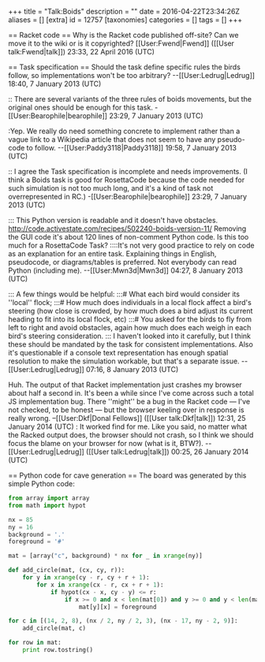 +++
title = "Talk:Boids"
description = ""
date = 2016-04-22T23:34:26Z
aliases = []
[extra]
id = 12757
[taxonomies]
categories = []
tags = []
+++

== Racket code ==
Why is the Racket code published off-site? Can we move it to the wiki or is it copyrighted? [[User:Fwend|Fwend]] ([[User talk:Fwend|talk]]) 23:33, 22 April 2016 (UTC)

== Task specification ==
Should the task define specific rules the birds follow, so implementations won't be too arbitrary? --[[User:Ledrug|Ledrug]] 18:40, 7 January 2013 (UTC)

:: There are several variants of the three rules of boids movements, but the original ones should be enough for this task. -[[User:Bearophile|bearophile]] 23:29, 7 January 2013 (UTC)

:Yep. We really do need something concrete to implement rather than a vague link to a Wikipedia article that does not seem to have any pseudo-code to follow. --[[User:Paddy3118|Paddy3118]] 19:58, 7 January 2013 (UTC)

:: I agree the Task specification is incomplete and needs improvements. (I think a Boids task is good for RosettaCode because the code needed for such simulation is not too much long, and it's a kind of task not overrepresented in RC.) -[[User:Bearophile|bearophile]] 23:29, 7 January 2013 (UTC)

::: This Python version is readable and it doesn't have obstacles. http://code.activestate.com/recipes/502240-boids-version-11/  Removing the GUI code it's about 120 lines of non-comment Python code. Is this too much for a RosettaCode Task?
::::It's not very good practice to rely on code as an explanation for an entire task. Explaining things in English, pseudocode, or diagrams/tables is preferred. Not everybody can read Python (including me). --[[User:Mwn3d|Mwn3d]] 04:27, 8 January 2013 (UTC)

::: A few things would be helpful:
:::# What each bird would consider its ''local'' flock;
:::# How much does individuals in a local flock affect a bird's steering (how close is crowded, by how much does a bird adjust its current heading to fit into its local flock, etc)
:::# You asked for the birds to fly from left to right and avoid obstacles, again how much does each weigh in each bird's steering consideration.
::: I haven't looked into it carefully, but I think these should be mandated by the task for consistent implementations.  Also it's questionable if a console text representation has enough spatial resolution to make the simulation workable, but that's a separate issue. --[[User:Ledrug|Ledrug]] 07:16, 8 January 2013 (UTC)

Huh. The output of that Racket implementation just crashes my browser about half a second in. It's been a while since I've come across such a total JS implementation bug. There ''might'' be a bug in the Racket code — I've not checked, to be honest — but the browser keeling over in response is really wrong. –[[User:Dkf|Donal Fellows]] ([[User talk:Dkf|talk]]) 12:31, 25 January 2014 (UTC)
: It worked find for me.  Like you said, no matter what the Racked output does, the browser should not crash, so I think we should focus the blame on your browser for now (what is it, BTW?). --[[User:Ledrug|Ledrug]] ([[User talk:Ledrug|talk]]) 00:25, 26 January 2014 (UTC)

== Python code for cave generation ==
The board was generated by this simple Python code:

```python
from array import array
from math import hypot

nx = 85
ny = 16
background = '.'
foreground = '#'

mat = [array("c", background) * nx for _ in xrange(ny)]

def add_circle(mat, (cx, cy, r)):
    for y in xrange(cy - r, cy + r + 1):
        for x in xrange(cx - r, cx + r + 1):
            if hypot(cx - x, cy - y) <= r:
                if x >= 0 and x < len(mat[0]) and y >= 0 and y < len(mat):
                    mat[y][x] = foreground

for c in [(14, 2, 8), (nx / 2, ny / 2, 3), (nx - 17, ny - 2, 9)]:
    add_circle(mat, c)

for row in mat:
    print row.tostring()
```

